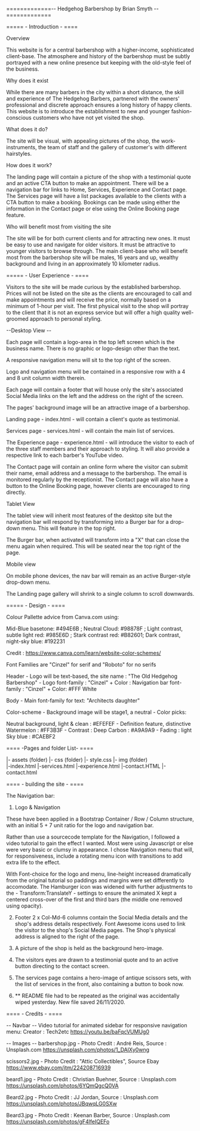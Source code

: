 =============-- Hedgehog Barbershop by Brian Smyth --=============

===== - Introduction - ====

Overview

This website is for a central barbershop with a higher-income, sophisticated client-base. The atmosphere and history of the barbershop must be subtly portrayed with a new online presence but keeping with the old-style feel of the business.

Why does it exist

While there are many barbers in the city within a short distance, the skill and experience of The Hedgehog Barbers, partnered with the owners' professional and discrete approach ensures a long history of happy clients. This website is to introduce the establishment to new and younger fashion-conscious customers who have not yet visited the shop.

What does it do?

The site will be visual, with appealing pictures of the shop, the work-instruments, the team of staff and the gallery of customer's with different hairstyles. 

How does it work?

The landing page will contain a picture of the shop with a testimonial quote and an active CTA button to make an appointment. There will be a navigation bar for links to Home, Services, Experience and Contact page. 
The Services page will have a list packages available to the clients with a CTA button to make a booking. Bookings can be made using either the information in the Contact page or else using the Online Booking page feature. 

Who will benefit most from visiting the site

The site will be for both current clients and for attracting new ones. It must be easy to use and navigate for older visitors. It must be attractive to younger visitors to browse through. 
The main client-base who will benefit most from the barbershop site will be males, 16 years and up, wealthy background and living in an approximately 10 kilometer radius.  

===== - User Experience - ====

Visitors to the site will be made curious by the established barbershop. Prices will not be listed on the site as the clients are encouraged to call and make appointments and will receive the price, normally based on a minimum of 1-hour per visit. 
The first physical visit to the shop will portray to the client that it is not an express service but will offer a high quality well-groomed approach to personal styling. 

--Desktop View --

Each page will contain a logo-area in the top left screen which is the business name. There is no graphic or logo-design other than the text. 

A responsive navigation menu will sit to the top right of the screen.

Logo and navigation menu will be contained in a responsive row with a 4 and 8 unit column width therein.

Each page will contain a footer that will house only the site's associated Social Media links on the left and the address on the right of the screen.

The pages' background image will be an attractive image of a barbershop.

Landing page - index.html - will contain a client's quote as testimonial. 

Services page - services.html - will contain the main list of services.

The Experience page - experience.html -  will introduce the visitor to each of the three staff members and their approach to styling. It will also provide a respective link to each barber's YouTube video. 

The Contact page will contain an online form where the visitor can submit their name, email address and a message to the barbershop. The email is monitored regularly by the receptionist. The Contact page will also have a button to the Online Booking page, however clients are encouraged to ring directly. 

Tablet View

The tablet view will inherit most features of the desktop site but the navigation bar will respond by transforming into a Burger bar for a drop-down menu. This will feature in the top right.

The Burger bar, when activated will transform into a "X" that can close the menu again when required. This will be seated near the top right of the page.

Mobile view

On mobile phone devices, the nav bar will remain as an active Burger-style drop-down menu.

The Landing page gallery will shrink to a single column to scroll downwards.

===== - Design - ====

Colour Pallette advice from Canva.com using: 

Mid-Blue basetone: #494E6B ; 
Neutral Cloud: #98878F ; 
Light contrast, subtle light red: #985E6D ; 
Stark contrast red: #B82601; 
Dark contrast, night-sky blue: #192231 

Credit :  https://www.canva.com/learn/website-color-schemes/

Font Families are "Cinzel" for serif and "Roboto" for no serifs

Header - Logo will be text-based, the site name : "The Old Hedgehog Barbershop" - Logo font-family : "Cinzel" + Color : 
Navigation bar font-family : "Cinzel" + Color: #FFF White

Body - Main font-family for text: "Architects daughter"

Color-scheme - Background image will be stage1, a neutral - Color picks:

Neutral background, light & clean : #EFEFEF - Definition feature, distinctive Watermelon : #FF3B3F - Contrast : Deep Carbon : #A9A9A9 - Fading : light Sky blue : #CAEBF2

==== -Pages and folder List- ====

|- assets (folder) 
|- css (folder) 
|- style.css 
	|- img (folder) 		
|-index.html
|-services.html 
|-experience.html |-contact.HTML 
|-contact.html

==== - building the site - ====

The Navigation bar:

1. Logo & Navigation

These have been applied in a Bootstrap Container / Row / Column structure, with an initial 5 + 7 unit ratio for the logo and navigation bar.  

Rather than use a sourcecode template for the Navigation, I followed a video tutorial to gain the effect I wanted. Most were using Javascript or else were very basic or clumsy in appearance. I chose Navigation menu that will, for responsiveness, include a rotating menu icon with transitions to add extra life to the effect.

With Font-choice for the logo and menu, line-height increased dramatically from the original tutorial so paddings and margins were set differently to accomodate. The Hamburger icon was widened with further adjustments to the - Transform:TranslateY - settings to ensure the animated X kept a centered cross-over of the first and third bars (the middle one removed using opacity).

2. Footer 
2 x Col-Md-6 columns contain the Social Media details and the shop's address details respectively.
Font Awesome icons used to link the visitor to the shop's Social Media pages. 
The Shop's physical address is aligned to the right of the page. 

3. A picture of the shop is held as the background hero-image. 

4. The visitors eyes are drawn to a testimonial quote and to an active button directing to the contact screen. 

5. The services page contains a hero-image of antique scissors sets, with the list of services in the front, also containing a button to book now. 

6. ** README file had to be repeated as the original was accidentally wiped yesterday. New file saved 26/11/2020. 


==== - Credits - ====

-- Navbar -- Video tutorial for animated sidebar for responsive navigation menu: Creator : Tech2etc https://youtu.be/baFqcVUMUg0

-- Images --
barbershop.jpg  - Photo Credit : André Reis,   Source : Unsplash.com 
https://unsplash.com/photos/1_DAlXy0wng

scissors2.jpg - Photo Credit : "Attic Collectibles", Source Ebay
https://www.ebay.com/itm/224208716939

beard1.jpg - Photo Credit : Christian Buehner, Source : Unsplash.com
https://unsplash.com/photos/6YQmQgcQ0VA

Beard2.jpg - Photo Credit : JJ Jordan, Source : Unsplash.com
https://unsplash.com/photos/JBqwqLG0SXw

Beard3.jpg - Photo Credit : Keenan Barber, Source : Unsplash.com
https://unsplash.com/photos/gF4lfeIQEFo


